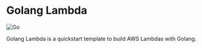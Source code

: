 # Golang Lambda

![Go](https://github.com/kylerwsm/lambda-links/workflows/Go/badge.svg)

Golang Lambda is a quickstart template to build AWS Lambdas with Golang.
